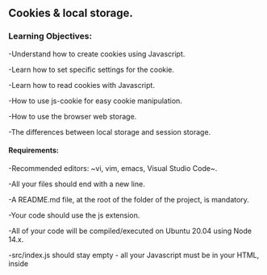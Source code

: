 ## Cookies & local storage.
### Learning Objectives:

-Understand how to create cookies using Javascript.

-Learn how to set specific settings for the cookie.

-Learn how to read cookies with Javascript.

-How to use js-cookie for easy cookie manipulation.

-How to use the browser web storage.

-The differences between local storage and session storage.


#### Requirements:
-Recommended editors: ~vi, vim, emacs, Visual Studio Code~.

-All your files should end with a new line.

-A README.md file, at the root of the folder of the project, is mandatory.

-Your code should use the js extension.

-All of your code will be compiled/executed on Ubuntu 20.04 using Node 14.x.

-src/index.js should stay empty - all your Javascript must be in your HTML, inside <script> tag.

    I am   Vitoms Catena [Whatsapp](https://wa.me/254799802335)
